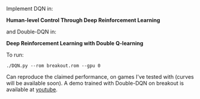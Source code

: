 Implement DQN in:

**Human-level Control Through Deep Reinforcement Learning**

and Double-DQN in:

**Deep Reinforcement Learning with Double Q-learning**

To run:
```
./DQN.py --rom breakout.rom --gpu 0
```

Can reproduce the claimed performance, on games I've tested with (curves will be available soon).
A demo trained with Double-DQN on breakout is available at [youtube](https://youtu.be/o21mddZtE5Y).
